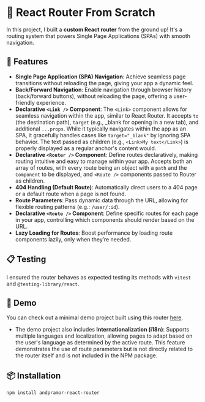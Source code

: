 # 🚀 React Router From Scratch

In this project, I built a **custom React router** from the ground up! It's a routing system that powers Single Page Applications (SPAs) with smooth navigation.

## 🌟 Features

- **Single Page Application (SPA) Navigation**: Achieve seamless page transitions without reloading the page, giving your app a dynamic feel.
- **Back/Forward Navigation**: Enable navigation through browser history (back/forward buttons), without reloading the page, offering a user-friendly experience.
- **Declarative `<Link />` Component**: The `<Link>` component allows for seamless navigation within the app, similar to React Router. It accepts `to` (the destination path), `target` (e.g., \_blank for opening in a new tab), and additional `...props`. While it typically navigates within the app as an SPA, it gracefully handles cases like `target="_blank"` by ignoring SPA behavior. The text passed as children (e.g., `<Link>My text</Link>`) is properly displayed as a regular anchor's content would.
- **Declarative `<Router />` Component**: Define routes declaratively, making routing intuitive and easy to manage within your app. Accepts both an array of routes, with every route being an object with a `path` and the `Component` to be displayed, and `<Route />` components passed to Router as children.
- **404 Handling (Default Route)**: Automatically direct users to a 404 page or a default route when a page is not found.
- **Route Parameters**: Pass dynamic data through the URL, allowing for flexible routing patterns (e.g.: `/user/:id`).
- **Declarative `<Route />` Component**: Define specific routes for each page in your app, controlling which components should render based on the URL.
- **Lazy Loading for Routes**: Boost performance by loading route components lazily, only when they’re needed.

## 📋 Testing
I ensured the router behaves as expected testing its methods with `vitest` and `@testing-library/react`.

## 🔗 Demo

You can check out a minimal demo project built using this router <a href="https://andrespradomorgaz.com/andpramor-react-router">here</a>.

- The demo project also includes **Internationalization (i18n)**: Supports multiple languages and localization, allowing pages to adapt based on the user's language as determined by the active route. This feature demonstrates the use of route parameters but is not directly related to the router itself and is not included in the NPM package.

## 📦 Installation

```bash
npm install andpramor-react-router
```
